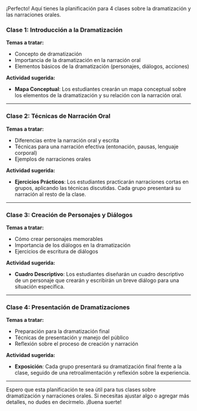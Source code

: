 ¡Perfecto! Aquí tienes la planificación para 4 clases sobre la dramatización y las narraciones orales.

### Clase 1: Introducción a la Dramatización

**Temas a tratar:**

- Concepto de dramatización
- Importancia de la dramatización en la narración oral
- Elementos básicos de la dramatización (personajes, diálogos, acciones)

**Actividad sugerida:**

- **Mapa Conceptual**: Los estudiantes crearán un mapa conceptual sobre los elementos de la dramatización y su relación con la narración oral.

---

### Clase 2: Técnicas de Narración Oral

**Temas a tratar:**

- Diferencias entre la narración oral y escrita
- Técnicas para una narración efectiva (entonación, pausas, lenguaje corporal)
- Ejemplos de narraciones orales

**Actividad sugerida:**

- **Ejercicios Prácticos**: Los estudiantes practicarán narraciones cortas en grupos, aplicando las técnicas discutidas. Cada grupo presentará su narración al resto de la clase.

---

### Clase 3: Creación de Personajes y Diálogos

**Temas a tratar:**

- Cómo crear personajes memorables
- Importancia de los diálogos en la dramatización
- Ejercicios de escritura de diálogos

**Actividad sugerida:**

- **Cuadro Descriptivo**: Los estudiantes diseñarán un cuadro descriptivo de un personaje que crearán y escribirán un breve diálogo para una situación específica.

---

### Clase 4: Presentación de Dramatizaciones

**Temas a tratar:**

- Preparación para la dramatización final
- Técnicas de presentación y manejo del público
- Reflexión sobre el proceso de creación y narración

**Actividad sugerida:**

- **Exposición**: Cada grupo presentará su dramatización final frente a la clase, seguido de una retroalimentación y reflexión sobre la experiencia.

---

Espero que esta planificación te sea útil para tus clases sobre dramatización y narraciones orales. Si necesitas ajustar algo o agregar más detalles, no dudes en decírmelo. ¡Buena suerte!